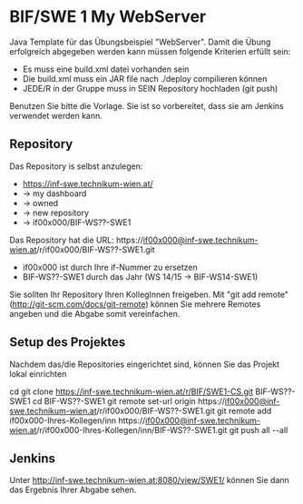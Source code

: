 ﻿BIF/SWE 1 My WebServer
======================

Java Template für das Übungsbeispiel "WebServer". Damit die Übung erfolgreich abgegeben werden kann müssen folgende Kriterien erfüllt sein:

* Es muss eine build.xml datei vorhanden sein
* Die build.xml muss ein JAR file nach ./deploy compilieren können
* JEDE/R in der Gruppe muss in SEIN Repository hochladen (git push)

Benutzen Sie bitte die Vorlage. Sie ist so vorbereitet, dass sie am Jenkins verwendet werden kann.

Repository
----------
Das Repository is selbst anzulegen: 
* https://inf-swe.technikum-wien.at/
* -> my dashboard 
* -> owned 
* -> new repository 
* -> if00x000/BIF-WS??-SWE1

Das Repository hat die URL: https://if00x000@inf-swe.technikum-wien.at/r/if00x000/BIF-WS??-SWE1.git
* if00x000 ist durch Ihre if-Nummer zu ersetzen
* BIF-WS??-SWE1 durch das Jahr (WS 14/15 -> BIF-WS14-SWE1)

Sie sollten Ihr Repository Ihren KollegInnen freigeben. Mit "git add remote" (http://git-scm.com/docs/git-remote) können Sie mehrere Remotes angeben und die Abgabe somit vereinfachen.

Setup des Projektes
-------------------

Nachdem das/die Repositories eingerichtet sind, können Sie das Projekt lokal einrichten

cd <Mein Projekte Basis Verzeichnis>
git clone https://inf-swe.technikum-wien.at/r/BIF/SWE1-CS.git BIF-WS??-SWE1
cd BIF-WS??-SWE1
git remote set-url origin https://if00x000@inf-swe.technikum-wien.at/r/if00x000/BIF-WS??-SWE1.git
git remote add if00x000-Ihres-Kollegen/inn https://if00x000@inf-swe.technikum-wien.at/r/if00x000-Ihres-Kollegen/inn/BIF-WS??-SWE1.git
git push all --all

Jenkins
-------

Unter http://inf-swe.technikum-wien.at:8080/view/SWE1/ können Sie dann das Ergebnis Ihrer Abgabe sehen.